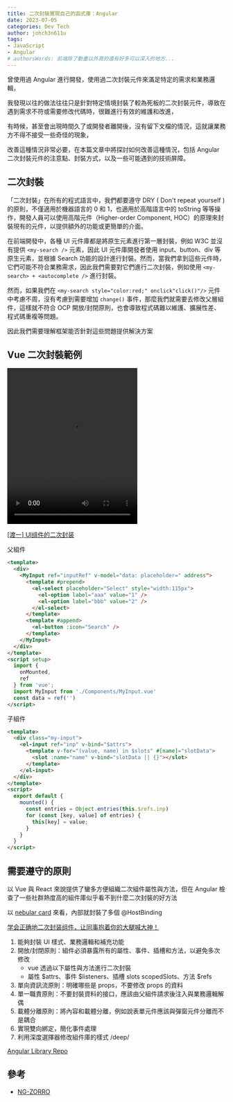 ```yaml
---
title: 二次封裝實現自己的函式庫：Angular
date: 2023-07-05
categories: Dev Tech
author: johch3n611u
tags:
- JavaScript
- Angular
# authorsWords: 前端除了動畫以外真的還有好多可以深入的地方...
---
```


曾使用過 Angular 進行開發，使用過二次封裝元件來滿足特定的需求和業務邏輯，

我發現以往的做法往往只是針對特定情境封裝了較為死板的二次封裝元件，導致在遇到需求不符或需要修改代碼時，很難進行有效的維護和改進，

有時候，甚至會出現時間久了或開發者離開後，沒有留下文檔的情況，這就讓業務方不得不接受一些奇怪的現象，

改善這種情況非常必要，在本篇文章中將探討如何改善這種情況，包括 Angular 二次封裝元件的注意點、封裝方式，以及一些可能遇到的技術屏障。

## 二次封裝

「二次封裝」在所有的程式語言中，我們都要遵守 DRY ( Don't repeat yourself ) 的原則，不僅適用於機器語言的 0 和 1，也適用於高階語言中的 toString 等等操作，開發人員可以使用高階元件（Higher-order Component, HOC）的原理來封裝現有的元件，以提供額外的功能或更簡單的介面。

在前端開發中，各種 UI 元件庫都是將原生元素進行第一層封裝，例如 W3C 並沒有提供 `<my-search />` 元素，因此 UI 元件庫開發者使用 input、button、div 等原生元素，並根據 Search 功能的設計進行封裝。然而，當我們拿到這些元件時，它們可能不符合業務需求，因此我們需要對它們進行二次封裝，例如使用 `<my-search> + <autocomplete />` 進行封裝。

然而，如果我們在 `<my-search style="color:red;" onclick"click()"/>` 元件中考慮不周，沒有考慮到需要增加 `change()` 事件，那麼我們就需要去修改父層組件，這樣就不符合 OCP 開放/封閉原則，也會導致程式碼難以維護、擴展性差、程式碼重複等問題。

因此我們需要理解框架能否針對這些問題提供解決方案

## Vue 二次封裝範例

<video width="300" height="360" controls>
  <source src="/assets/img/二次封裝.mp4" type="video/mp4">
  Your browser does not support the video tag.
</video>

[[渡一] UI组件的二次封装](https://v.douyin.com/ijV7uPm/)

父組件

```html
<template>
  <div>
    <MyInput ref="inputRef" v-model="data: placeholder=" address">
      <template #prepend>
        <el-select placeholder="Select" style="width:115px">
          <el-option label="aaa" value="1" />
          <el-option label="bbb" value="2" />
        </el-select>
      </template>
      <template #append>
        <el-button :icon="Search" />
      </template>
    </MyInput>
  </div>
</template>
<script setup>
  import {
    onMounted,
    ref
  } from 'vue';
  import MyInput from './Components/MyInput.vue'
  const data = ref('')
</script>
```

子組件

```html
<template>
  <div class="my-input">
    <el-input ref="inp" v-bind="$attrs">
      <template v-for="(value, name) in $slots" #[name]="slotData">
        <slot :name="name" v-bind="slotData || {}"></slot>
      </template>
    </el-input>
  </div>
</template>
<script>
  export default {
    mounted() {
      const entries = Object.entries(this.$refs.inp)
      for (const [key, value] of entries) {
        this[key] = value;
      }
    }
  }
</script>
```

## 需要遵守的原則

以 Vue 與 React 來說提供了蠻多方便組織二次組件屬性與方法，但在 Angular 檢查了一些社群熱度高的組件庫似乎看不到什麼二次封裝的好方法

以 [nebular card](https://github.com/akveo/nebular/blob/master/src/framework/theme/components/card/card.component.ts) 來看，內部就封裝了多個 @HostBinding

[学会正确地二次封装组件，让同事抱着你的大腿喊大神！](https://juejin.cn/post/7105009142242213925)

1. 能夠封裝 UI 樣式、業務邏輯和補充功能
2. 開放/封閉原則：組件必須暴露所有的屬性、事件、插槽和方法，以避免多次修改
   * vue 透過以下屬性與方法進行二次封裝
   * 屬性 $attrs、事件 $listeners、插槽 slots scopedSlots、方法 $refs
3. 單向資訊流原則：明確哪些是 props，不要修改 props 的資料
4. 單一職責原則：不要封裝資料的接口，應該由父組件請求後注入與業務邏輯解偶
5. 載體分離原則：將內容和載體分離，例如說表單元件應該與彈窗元件分離而不是耦合
6. 實現雙向綁定，簡化事件處理
7. 利用深度選擇器修改組件庫的樣式 /deep/

[Angular Library Repo](https://github.com/UrWebApp/ComponentLibrary/tree/master/AngularLibrary)

## 參考

* [NG-ZORRO](https://github.com/NG-ZORRO/ng-zorro-antd/blob/master/components/button/button.component.ts)

